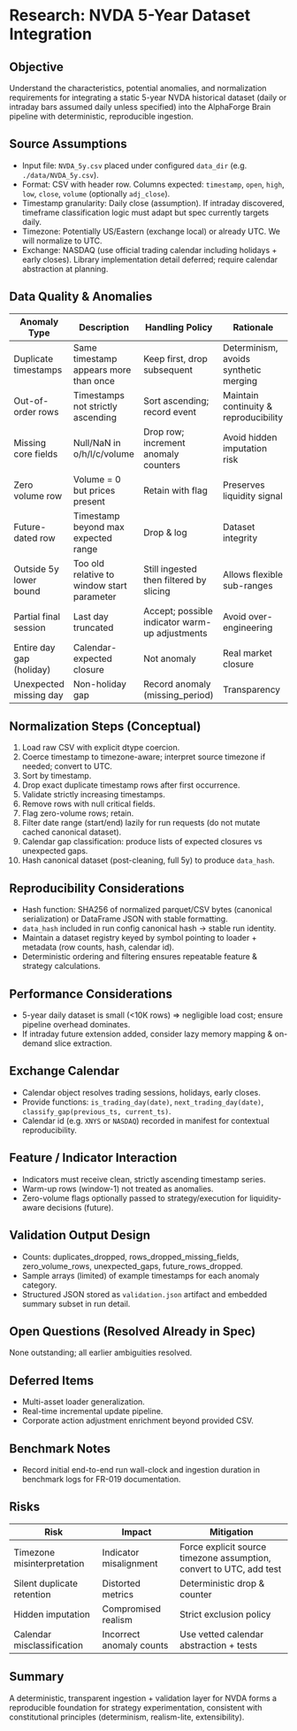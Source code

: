 # Research: NVDA 5-Year Dataset Integration

## Objective
Understand the characteristics, potential anomalies, and normalization requirements for integrating a static 5-year NVDA historical dataset (daily or intraday bars assumed daily unless specified) into the AlphaForge Brain pipeline with deterministic, reproducible ingestion.

## Source Assumptions
- Input file: `NVDA_5y.csv` placed under configured `data_dir` (e.g. `./data/NVDA_5y.csv`).
- Format: CSV with header row. Columns expected: `timestamp`, `open`, `high`, `low`, `close`, `volume` (optionally `adj_close`).
- Timestamp granularity: Daily close (assumption). If intraday discovered, timeframe classification logic must adapt but spec currently targets daily.
- Timezone: Potentially US/Eastern (exchange local) or already UTC. We will normalize to UTC.
- Exchange: NASDAQ (use official trading calendar including holidays + early closes). Library implementation detail deferred; require calendar abstraction at planning.

## Data Quality & Anomalies
| Anomaly Type | Description | Handling Policy | Rationale |
|--------------|-------------|-----------------|-----------|
| Duplicate timestamps | Same timestamp appears more than once | Keep first, drop subsequent | Determinism, avoids synthetic merging |
| Out-of-order rows | Timestamps not strictly ascending | Sort ascending; record event | Maintain continuity & reproducibility |
| Missing core fields | Null/NaN in o/h/l/c/volume | Drop row; increment anomaly counters | Avoid hidden imputation risk |
| Zero volume row | Volume = 0 but prices present | Retain with flag | Preserves liquidity signal |
| Future-dated row | Timestamp beyond max expected range | Drop & log | Dataset integrity |
| Outside 5y lower bound | Too old relative to window start parameter | Still ingested then filtered by slicing | Allows flexible sub-ranges |
| Partial final session | Last day truncated | Accept; possible indicator warm-up adjustments | Avoid over-engineering |
| Entire day gap (holiday) | Calendar-expected closure | Not anomaly | Real market closure |
| Unexpected missing day | Non-holiday gap | Record anomaly (missing_period) | Transparency |

## Normalization Steps (Conceptual)
1. Load raw CSV with explicit dtype coercion.
2. Coerce timestamp to timezone-aware; interpret source timezone if needed; convert to UTC.
3. Sort by timestamp.
4. Drop exact duplicate timestamp rows after first occurrence.
5. Validate strictly increasing timestamps.
6. Remove rows with null critical fields.
7. Flag zero-volume rows; retain.
8. Filter date range (start/end) lazily for run requests (do not mutate cached canonical dataset).
9. Calendar gap classification: produce lists of expected closures vs unexpected gaps.
10. Hash canonical dataset (post-cleaning, full 5y) to produce `data_hash`.

## Reproducibility Considerations
- Hash function: SHA256 of normalized parquet/CSV bytes (canonical serialization) or DataFrame JSON with stable formatting.
- `data_hash` included in run config canonical hash -> stable run identity.
- Maintain a dataset registry keyed by symbol pointing to loader + metadata (row counts, hash, calendar id).
- Deterministic ordering and filtering ensures repeatable feature & strategy calculations.

## Performance Considerations
- 5-year daily dataset is small (<10K rows) ⇒ negligible load cost; ensure pipeline overhead dominates.
- If intraday future extension added, consider lazy memory mapping & on-demand slice extraction.

## Exchange Calendar
- Calendar object resolves trading sessions, holidays, early closes.
- Provide functions: `is_trading_day(date)`, `next_trading_day(date)`, `classify_gap(previous_ts, current_ts)`.
- Calendar id (e.g. `XNYS` or `NASDAQ`) recorded in manifest for contextual reproducibility.

## Feature / Indicator Interaction
- Indicators must receive clean, strictly ascending timestamp series.
- Warm-up rows (window-1) not treated as anomalies.
- Zero-volume flags optionally passed to strategy/execution for liquidity-aware decisions (future).

## Validation Output Design
- Counts: duplicates_dropped, rows_dropped_missing_fields, zero_volume_rows, unexpected_gaps, future_rows_dropped.
- Sample arrays (limited) of example timestamps for each anomaly category.
- Structured JSON stored as `validation.json` artifact and embedded summary subset in run detail.

## Open Questions (Resolved Already in Spec)
None outstanding; all earlier ambiguities resolved.

## Deferred Items
- Multi-asset loader generalization.
- Real-time incremental update pipeline.
- Corporate action adjustment enrichment beyond provided CSV.

## Benchmark Notes
- Record initial end-to-end run wall-clock and ingestion duration in benchmark logs for FR-019 documentation.

## Risks
| Risk | Impact | Mitigation |
|------|--------|------------|
| Timezone misinterpretation | Indicator misalignment | Force explicit source timezone assumption, convert to UTC, add test |
| Silent duplicate retention | Distorted metrics | Deterministic drop & counter |
| Hidden imputation | Compromised realism | Strict exclusion policy |
| Calendar misclassification | Incorrect anomaly counts | Use vetted calendar abstraction + tests |

## Summary
A deterministic, transparent ingestion + validation layer for NVDA forms a reproducible foundation for strategy experimentation, consistent with constitutional principles (determinism, realism-lite, extensibility).

